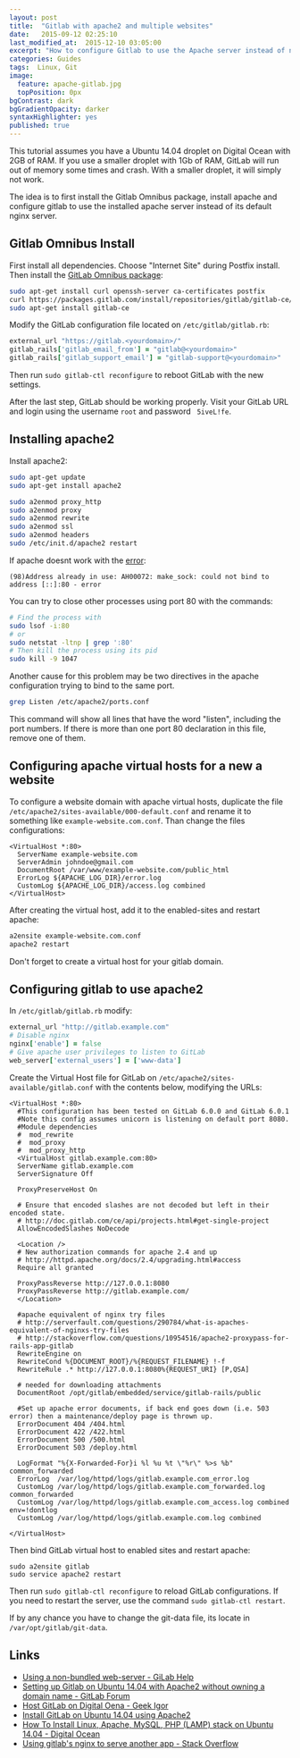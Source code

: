 ```yaml
---
layout: post
title:  "Gitlab with apache2 and multiple websites"
date:   2015-09-12 02:25:10
last_modified_at:  2015-12-10 03:05:00
excerpt: "How to configure Gitlab to use the Apache server instead of nginx"
categories: Guides
tags:  Linux, Git
image:
  feature: apache-gitlab.jpg
  topPosition: 0px
bgContrast: dark
bgGradientOpacity: darker
syntaxHighlighter: yes
published: true
---
```



This tutorial assumes you have a Ubuntu 14.04 droplet on Digital Ocean with 2GB of RAM. If you use a smaller droplet with 1Gb of RAM, GitLab will run out of memory some times and crash. With a smaller droplet, it will simply not work.

The idea is to first install the Gitlab Omnibus package, install apache and configure gitlab to use the installed apache server instead of its default nginx server.

## Gitlab Omnibus Install

First install all dependencies. Choose "Internet Site" during Postfix install. Then install the [GitLab Omnibus package](https://about.gitlab.com/downloads/#ubuntu1404):

```bash
sudo apt-get install curl openssh-server ca-certificates postfix
curl https://packages.gitlab.com/install/repositories/gitlab/gitlab-ce/script.deb.sh | sudo bash
sudo apt-get install gitlab-ce
```

Modify the GitLab configuration file located on ```/etc/gitlab/gitlab.rb```:

```ruby
external_url "https://gitlab.<yourdomain>/"
gitlab_rails['gitlab_email_from'] = "gitlab@<yourdomain>"
gitlab_rails['gitlab_support_email'] = "gitlab-support@<yourdomain>"
```

Then run ```sudo gitlab-ctl reconfigure``` to reboot GitLab with the new settings.

After the last step, GitLab should be working properly. Visit your GitLab URL and login using the username ```root``` and password ``` 5iveL!fe```.

## Installing apache2

Install apache2:

```bash
sudo apt-get update
sudo apt-get install apache2

sudo a2enmod proxy_http
sudo a2enmod proxy
sudo a2enmod rewrite
sudo a2enmod ssl
sudo a2enmod headers
sudo /etc/init.d/apache2 restart
```

If apache doesnt work with the [error](https://www.digitalocean.com/community/questions/98-address-already-in-use-ah00072-make_sock-could-not-bind-to-address-80-error):

```text
(98)Address already in use: AH00072: make_sock: could not bind to address [::]:80 - error
```

You can try to close other processes using port 80 with the commands:

```bash
# Find the process with
sudo lsof -i:80
# or
sudo netstat -ltnp | grep ':80'
# Then kill the process using its pid
sudo kill -9 1047
```

Another cause for this problem may be two directives in the apache configuration trying to bind to the same port.

```bash
grep Listen /etc/apache2/ports.conf
```

This command will show all lines that have the word "listen", including the port numbers. If there is more than one port 80 declaration in this file, remove one of them.

## Configuring apache virtual hosts for a new a website

To configure a website domain with apache virtual hosts, duplicate the file ```/etc/apache2/sites-available/000-default.conf``` and rename it to something like ```example-website.com.conf```. Than change the files configurations:

```apacheconf
<VirtualHost *:80>
  ServerName example-website.com
  ServerAdmin johndoe@gmail.com
  DocumentRoot /var/www/example-website.com/public_html
  ErrorLog ${APACHE_LOG_DIR}/error.log
  CustomLog ${APACHE_LOG_DIR}/access.log combined
</VirtualHost>
```

After creating the virtual host, add it to the enabled-sites and restart apache:

```bash
a2ensite example-website.com.conf
apache2 restart
```

Don't forget to create a virtual host for your gitlab domain.

## Configuring gitlab to use apache2

In ```/etc/gitlab/gitlab.rb``` modify:

```ruby
external_url "http://gitlab.example.com"
# Disable nginx
nginx['enable'] = false
# Give apache user privileges to listen to GitLab
web_server['external_users'] = ['www-data']
```

Create the Virtual Host file for GitLab on ```/etc/apache2/sites-available/gitlab.conf``` with the contents below, modifying the URLs:

```apacheconf
<VirtualHost *:80>
  #This configuration has been tested on GitLab 6.0.0 and GitLab 6.0.1
  #Note this config assumes unicorn is listening on default port 8080.
  #Module dependencies
  #  mod_rewrite
  #  mod_proxy
  #  mod_proxy_http
  <VirtualHost gitlab.example.com:80>
  ServerName gitlab.example.com
  ServerSignature Off

  ProxyPreserveHost On

  # Ensure that encoded slashes are not decoded but left in their encoded state.
  # http://doc.gitlab.com/ce/api/projects.html#get-single-project
  AllowEncodedSlashes NoDecode

  <Location />
  # New authorization commands for apache 2.4 and up
  # http://httpd.apache.org/docs/2.4/upgrading.html#access
  Require all granted

  ProxyPassReverse http://127.0.0.1:8080
  ProxyPassReverse http://gitlab.example.com/
  </Location>

  #apache equivalent of nginx try files
  # http://serverfault.com/questions/290784/what-is-apaches-equivalent-of-nginxs-try-files
  # http://stackoverflow.com/questions/10954516/apache2-proxypass-for-rails-app-gitlab
  RewriteEngine on
  RewriteCond %{DOCUMENT_ROOT}/%{REQUEST_FILENAME} !-f
  RewriteRule .* http://127.0.0.1:8080%{REQUEST_URI} [P,QSA]

  # needed for downloading attachments
  DocumentRoot /opt/gitlab/embedded/service/gitlab-rails/public

  #Set up apache error documents, if back end goes down (i.e. 503 error) then a maintenance/deploy page is thrown up.
  ErrorDocument 404 /404.html
  ErrorDocument 422 /422.html
  ErrorDocument 500 /500.html
  ErrorDocument 503 /deploy.html

  LogFormat "%{X-Forwarded-For}i %l %u %t \"%r\" %>s %b" common_forwarded
  ErrorLog  /var/log/httpd/logs/gitlab.example.com_error.log
  CustomLog /var/log/httpd/logs/gitlab.example.com_forwarded.log common_forwarded
  CustomLog /var/log/httpd/logs/gitlab.example.com_access.log combined env=!dontlog
  CustomLog /var/log/httpd/logs/gitlab.example.com.log combined

</VirtualHost>
```

Then bind GitLab virtual host to enabled sites and restart apache:

```text
sudo a2ensite gitlab
sudo service apache2 restart
```

Then run ```sudo gitlab-ctl reconfigure``` to reload GitLab configurations. If you need to restart the server, use the command ```sudo gitlab-ctl restart```.

If by any chance you have to change the git-data file, its locate in ```/var/opt/gitlab/git-data```.

## Links

* [Using a non-bundled web-server - GiLab Help](https://gitlab.com/gitlab-org/omnibus-gitlab/blob/master/doc/settings/nginx.md#using-a-non-bundled-web-server)
* [Setting up Gitlab on Ubuntu 14.04 with Apache2 without owning a domain name - GitLab Forum](https://forum.gitlab.com/t/solved-setting-up-gitlab-on-ubuntu-14-04-with-apache2-without-owning-a-domain-name/679)
* [Host GitLab on Digital Oena - Geek Igor](http://igor.kupczynski.info/2014/07/08/host-gitlab-on-digitalocean.html)
* [Install GitLab on Ubuntu 14.04 using Apache2](http://paulshipley.id.au/blog/coding-tips/install-gitlab-on-ubuntu-14-04-using-apache2)
* [How To Install Linux, Apache, MySQL, PHP (LAMP) stack on Ubuntu 14.04 - Digital Ocean](https://www.digitalocean.com/community/tutorials/how-to-install-linux-apache-mysql-php-lamp-stack-on-ubuntu-14-04)
* [Using gitlab's nginx to serve another app - Stack Overflow](http://stackoverflow.com/questions/24090624/using-gitlabs-nginx-to-serve-another-app)
